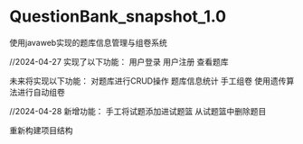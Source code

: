 # QuestionBank_snapshot_1.0
使用javaweb实现的题库信息管理与组卷系统

//2024-04-27
实现了以下功能：
    用户登录
    用户注册
    查看题库

未来将实现以下功能：
    对题库进行CRUD操作
    题库信息统计
    手工组卷
    使用遗传算法进行自动组卷



//2024-04-28
新增功能：
    手工将试题添加进试题篮
    从试题篮中删除题目

重新构建项目结构
